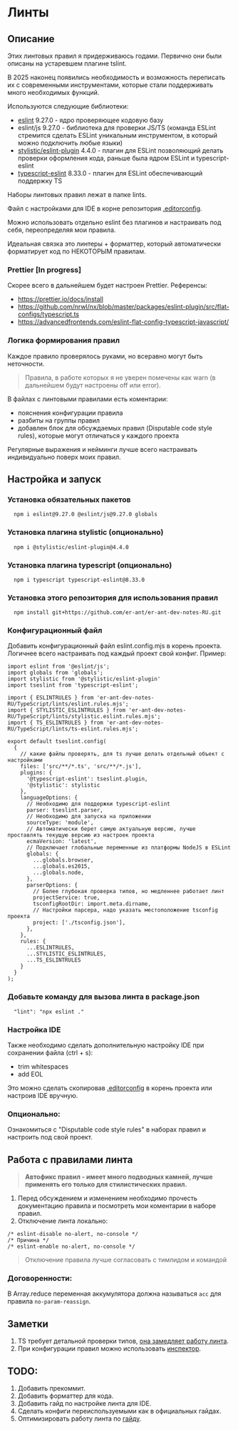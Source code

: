 # Линты

## Описание
Этих линтовых правил я придерживаюсь годами. Первично они были описаны на устаревшем плагине tslint.

В 2025 наконец появились необходимость и возможность переписать их с современными инструментами, которые стали поддерживать много необходимых функций.

Используются следующие библиотеки:
- [eslint](https://eslint.org/) 9.27.0 - ядро проверяющее кодовую базу
- eslint/js 9.27.0 - библиотека для проверки JS/TS (команда ESLint стремится сделать ESLint уникальным инструментом, в который можно подключить любые языки)
- [stylistic/eslint-plugin](https://eslint.style/) 4.4.0 - плагин для ESLint позволяющий делать проверки оформления кода, раньше была ядром ESLint и typescript-eslint
- [typescript-eslint](https://typescript-eslint.io/) 8.33.0 - плагин для ESLint обеспечивающий поддержку TS

Наборы линтовых правил лежат в папке lints.

Файл с настройками для IDE в корне репозитория [.editorconfig](https://github.com/er-ant/er-ant-dev-notes-RU/blob/main/.editorconfig).

Можно использовать отдельно eslint без плагинов и настраивать под себя, переопределяя мои правила.

Идеальная связка это линтеры + форматтер, который автоматически форматирует код по НЕКОТОРЫМ правилам.

### Prettier [In progress]
Скорее всего в дальнейшем будет настроен Prettier. Референсы:
- https://prettier.io/docs/install
- https://github.com/nrwl/nx/blob/master/packages/eslint-plugin/src/flat-configs/typescript.ts
- https://advancedfrontends.com/eslint-flat-config-typescript-javascript/

### Логика формирования правил
Каждое правило проверялось руками, но всеравно могут быть неточности.
> Правила, в работе которых я не уверен помечены как warn (в дальнейшем будут настроены off или error).

В файлах с линтовыми правилами есть коментарии:
- пояснения конфигурации правила
- разбиты на группы правил
- добавлен блок для обсуждаемых правил (Disputable code style rules), которые могут отличаться у каждого проекта

Регулярные выражения и нейминги лучше всего настраивать индивидуально поверх моих правил.

## Настройка и запуск
### Установка обязательных пакетов
```
  npm i eslint@9.27.0 @eslint/js@9.27.0 globals
```
### Установка плагина stylistic (опционально)
```
  npm i @stylistic/eslint-plugin@4.4.0
```
### Установка плагина typescript (опционально)
```
  npm i typescript typescript-eslint@8.33.0
```
### Установка этого репозитория для использования правил
```
  npm install git+https://github.com/er-ant/er-ant-dev-notes-RU.git
```
### Конфигурационный файл
Добавить конфигурационный файл eslint.config.mjs в корень проекта. Логичнее всего настраивать под каждый проект свой конфиг. Пример:
```
import eslint from '@eslint/js';
import globals from 'globals';
import stylistic from '@stylistic/eslint-plugin'
import tseslint from 'typescript-eslint';

import { ESLINTRULES } from 'er-ant-dev-notes-RU/TypeScript/lints/eslint.rules.mjs';
import { STYLISTIC_ESLINTRULES } from 'er-ant-dev-notes-RU/TypeScript/lints/stylistic.eslint.rules.mjs';
import { TS_ESLINTRULES } from 'er-ant-dev-notes-RU/TypeScript/lints/ts-eslint.rules.mjs';

export default tseslint.config(
  {
    // какие файлы проверять, для ts лучше делать отдельный объект с настройками
    files: ['src/**/*.ts', 'src/**/*.js'],
    plugins: {
      '@typescript-eslint': tseslint.plugin,
      '@stylistic': stylistic
    },
    languageOptions: {
      // Необходимо для поддержки typescript-eslint
      parser: tseslint.parser,
      // Необходимо для запуска на приложении
      sourceType: 'module',
      // Автоматически берет самую актуальную версию, лучше проставлять текущую версию из настроек проекта
      ecmaVersion: 'latest',
      // Подключает глобальные переменные из платформы NodeJS в ESLint
      globals: {
        ...globals.browser,
        ...globals.es2015,
        ...globals.node,
      },
      parserOptions: {
        // Более глубокая проверка типов, но медленнее работает линт
        projectService: true,
        tsconfigRootDir: import.meta.dirname,
        // Настройки парсера, надо указать местоположение tsconfig проекта
        project: ['./tsconfig.json'],
      },
    },
    rules: {
      ...ESLINTRULES,
      ...STYLISTIC_ESLINTRULES,
      ...TS_ESLINTRULES
    }
  }
);
```
### Добавьте команду для вызова линта в package.json
```
  "lint": "npx eslint ."
```
### Настройка IDE
Также необходимо сделать дополнительную настройку IDE при сохранении файла (ctrl + s):
- trim whitespaces
- add EOL

Это можно сделать скопировав [.editorconfig](https://github.com/er-ant/er-ant-dev-notes-RU/blob/main/.editorconfig) в корень проекта или настроив IDE вручную.
### Опционально:
Ознакомиться с "Disputable code style rules" в наборах правил и настроить под свой проект.

## Работа с правилами линта
> **Автофикс правил - имеет много подводных камней, лучше применять его только для стилистических правил.**
1. Перед обсуждением и изменением необходимо прочесть документацию правила и посмотреть мои коментарии в наборе правил.
1. Отключение линта локально:
```
/* eslint-disable no-alert, no-console */
/* Причина */
/* eslint-enable no-alert, no-console */
```
> Отключение правила лучше согласовать с тимлидом и командой

### Договоренности:
В Array.reduce переменная аккумулятора должна называться `acc` для правила `no-param-reassign`.

## Заметки
1. TS требует детальной проверки типов, [она замедляет работу линта](https://typescript-eslint.io/getting-started/typed-linting#performance).
1. При конфигурации правил можно использовать [инспектор](https://github.com/eslint/config-inspector).

## TODO:
1. Добавить прекоммит.
1. Добавить форматтер для кода.
1. Добавить гайд по настройке линта для IDE.
1. Сделать конфиги переиспользуемыми как в официальных гайдах.
1. Оптимизировать работу линта по [гайду](https://typescript-eslint.io/troubleshooting/typed-linting/performance/).
